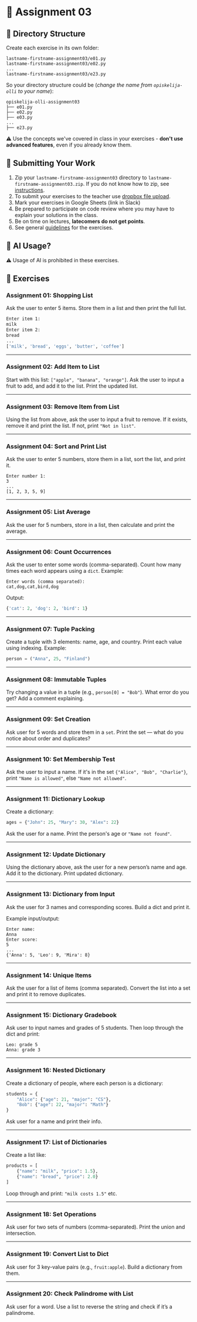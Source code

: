 # 🧪 Assignment 03

## 📁 Directory Structure

Create each exercise in its own folder:

```
lastname-firstname-assignment03/e01.py
lastname-firstname-assignment03/e02.py
...
lastname-firstname-assignment03/e23.py
```

So your directory structure could be (_change the name from `opiskelija-olli` to your name_):

```
opiskelija-olli-assignment03
├── e01.py
├── e02.py
├── e03.py
...
├── e23.py
```

⚠️ Use the concepts we've covered in class in your exercises - **don't use advanced features**, even if you already know them.

## 🚀 Submitting Your Work

1. Zip your `lastname-firstname-assignment03` directory to `lastname-firstname-assignment03.zip`. If you do not know how to zip, see [instructions](https://support.microsoft.com/en-us/windows/.zip-and-unzip-files-8d28fa72-f2f9-712f-67df-f80cf89fd4e5).
2. To submit your exercises to the teacher use [dropbox file upload](https://www.dropbox.com/request/WenoWd5sGzH4f8Fv0hIL).
3. Mark your exercises in Google Sheets (link in Slack)
4. Be prepared to participate on code review where you may have to explain your solutions in the class.
5. Be on time on lectures, **latecomers do not get points**.
6. See general [guidelines](https://github.com/pohjus/common-course-assets/blob/main/exercise-points-guidelines.md) for the exercises.

## 🧠 AI Usage?

⚠️ Usage of AI is prohibited in these exercises.

## 🧩 Exercises

### Assignment 01: Shopping List

Ask the user to enter 5 items. Store them in a list and then print the full list.

```bash
Enter item 1:
milk
Enter item 2:
bread
...
['milk', 'bread', 'eggs', 'butter', 'coffee']
```

---

### Assignment 02: Add Item to List

Start with this list: `["apple", "banana", "orange"]`.
Ask the user to input a fruit to add, and add it to the list.
Print the updated list.

---

### Assignment 03: Remove Item from List

Using the list from above, ask the user to input a fruit to remove.
If it exists, remove it and print the list. If not, print `"Not in list"`.

---

### Assignment 04: Sort and Print List

Ask the user to enter 5 numbers, store them in a list, sort the list, and print it.

```
Enter number 1:
3
...
[1, 2, 3, 5, 9]
```

---

### Assignment 05: List Average

Ask the user for 5 numbers, store in a list, then calculate and print the average.

---

### Assignment 06: Count Occurrences

Ask the user to enter some words (comma-separated).
Count how many times each word appears using a `dict`.
Example:

```
Enter words (comma separated):
cat,dog,cat,bird,dog
```

Output:

```python
{'cat': 2, 'dog': 2, 'bird': 1}
```

---

### Assignment 07: Tuple Packing

Create a tuple with 3 elements: name, age, and country.
Print each value using indexing.
Example:

```python
person = ("Anna", 25, "Finland")
```

---

### Assignment 08: Immutable Tuples

Try changing a value in a tuple (e.g., `person[0] = "Bob"`).
What error do you get? Add a comment explaining.

---

### Assignment 09: Set Creation

Ask user for 5 words and store them in a `set`.
Print the set — what do you notice about order and duplicates?

---

### Assignment 10: Set Membership Test

Ask the user to input a name.
If it's in the set `{"Alice", "Bob", "Charlie"}`, print `"Name is allowed"`, else `"Name not allowed"`.

---

### Assignment 11: Dictionary Lookup

Create a dictionary:

```python
ages = {"John": 25, "Mary": 30, "Alex": 22}
```

Ask the user for a name. Print the person's age or `"Name not found"`.

---

### Assignment 12: Update Dictionary

Using the dictionary above, ask the user for a new person’s name and age.
Add it to the dictionary. Print updated dictionary.

---

### Assignment 13: Dictionary from Input

Ask the user for 3 names and corresponding scores. Build a dict and print it.

Example input/output:

```
Enter name:
Anna
Enter score:
5
...
{'Anna': 5, 'Leo': 9, 'Mira': 8}
```

---

### Assignment 14: Unique Items

Ask the user for a list of items (comma separated).
Convert the list into a set and print it to remove duplicates.

---

### Assignment 15: Dictionary Gradebook

Ask user to input names and grades of 5 students.
Then loop through the dict and print:

```
Leo: grade 5
Anna: grade 3
```

---

### Assignment 16: Nested Dictionary

Create a dictionary of people, where each person is a dictionary:

```python
students = {
    "Alice": {"age": 21, "major": "CS"},
    "Bob": {"age": 22, "major": "Math"}
}
```

Ask user for a name and print their info.

---

### Assignment 17: List of Dictionaries

Create a list like:

```python
products = [
    {"name": "milk", "price": 1.5},
    {"name": "bread", "price": 2.0}
]
```

Loop through and print: `"milk costs 1.5"` etc.

---

### Assignment 18: Set Operations

Ask user for two sets of numbers (comma-separated).
Print the union and intersection.

---

### Assignment 19: Convert List to Dict

Ask user for 3 key-value pairs (e.g., `fruit:apple`).
Build a dictionary from them.

---

### Assignment 20: Check Palindrome with List

Ask user for a word.
Use a list to reverse the string and check if it’s a palindrome.
